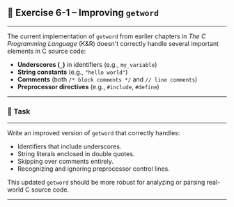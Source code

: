 
## 🧠 Exercise 6-1 – Improving `getword`
---
The current implementation of `getword` from earlier chapters in *The C Programming Language* (K&R) doesn't correctly handle several important elements in C source code:

- **Underscores (`_`)** in identifiers (e.g., `my_variable`)
- **String constants** (e.g., `"hello world"`)
- **Comments** (both `/* block comments */` and `// line comments`)
- **Preprocessor directives** (e.g., `#include`, `#define`)
---
### 🔧 Task
---

Write an improved version of `getword` that correctly handles:

- Identifiers that include underscores.
- String literals enclosed in double quotes.
- Skipping over comments entirely.
- Recognizing and ignoring preprocessor control lines.

This updated `getword` should be more robust for analyzing or parsing real-world C source code.

---
